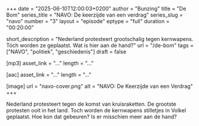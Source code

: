 +++
date = "2025-06-10T12:00:03+0200"
author = "Bunzing"
title = "De Bom"
series_title = "NAVO: De keerzijde van een verdrag"
series_slug = "navo"
number = "3"
layout = "episode"
eptype = "full"
duration = "00:20:00"

short_description = "Nederland protesteert grootschalig tegen kernwapens. Tóch worden ze geplaatst. Wat is hier aan de hand?"
url = "/de-bom"
tags = ["NAVO", "politiek", "geschiedenis"]
draft = false

[mp3]
asset_link = "..."
length = "..."

[aac]
asset_link = "..."
length = "..."

[image]
url = "navo-cover.png"
alt = "NAVO: De Keerzijde van een Verdrag"
+++

Nederland protesteert tegen de komst van kruisraketten. De grootste protesten ooit in het land. Toch worden de kernwapens stilletjes in Volkel geplaatst. Hoe kon dat gebeuren? Is er misschien meer aan de hand?
